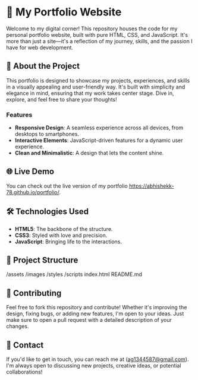 # 🌟 My Portfolio Website

Welcome to my digital corner! This repository houses the code for my personal portfolio website, built with pure HTML, CSS, and JavaScript. It's more than just a site—it's a reflection of my journey, skills, and the passion I have for web development.

## 🚀 About the Project

This portfolio is designed to showcase my projects, experiences, and skills in a visually appealing and user-friendly way. It's built with simplicity and elegance in mind, ensuring that my work takes center stage. Dive in, explore, and feel free to share your thoughts!

### Features
- **Responsive Design**: A seamless experience across all devices, from desktops to smartphones.
- **Interactive Elements**: JavaScript-driven features for a dynamic user experience.
- **Clean and Minimalistic**: A design that lets the content shine.

## 🌐 Live Demo

You can check out the live version of my portfolio https://abhishekk-78.github.io/portfolio/.

## 🛠️ Technologies Used

- **HTML5**: The backbone of the structure.
- **CSS3**: Styled with love and precision.
- **JavaScript**: Bringing life to the interactions.

## 📂 Project Structure
/assets
/images
/styles
/scripts
index.html
README.md


## 🤝 Contributing

Feel free to fork this repository and contribute! Whether it's improving the design, fixing bugs, or adding new features, I'm open to your ideas. Just make sure to open a pull request with a detailed description of your changes.

## 📧 Contact

If you'd like to get in touch, you can reach me at (ag1344587@gmail.com). I'm always open to discussing new projects, creative ideas, or potential collaborations!


